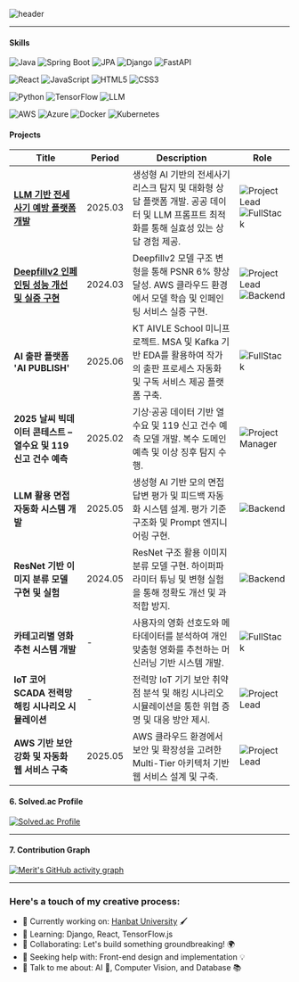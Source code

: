 ![header](https://capsule-render.vercel.app/api?type=waving&color=gradient&height=300&section=header&text=Welcome%20to%20'Merit'%20GitHub%20✨&fontColor=ffffff&fontSize=40&font=Inter)

---

#### Skills 

![Java](https://img.shields.io/badge/Java-007396?style=flat-square&logo=OpenJDK&logoColor=white)  ![Spring Boot](https://img.shields.io/badge/Spring%20Boot-6DB33F?style=flat-square&logo=Spring%20Boot&logoColor=white)  ![JPA](https://img.shields.io/badge/JPA-59666C?style=flat-square&logo=Hibernate&logoColor=white)  ![Django](https://img.shields.io/badge/Django-092E20?style=flat-square&logo=Django&logoColor=white) ![FastAPI](https://img.shields.io/badge/FastAPI-009688?style=flat-square&logo=FastAPI&logoColor=white)
 

![React](https://img.shields.io/badge/React-61DAFB?style=flat-square&logo=React&logoColor=white)  ![JavaScript](https://img.shields.io/badge/JavaScript-F7DF1E?style=flat-square&logo=JavaScript&logoColor=white)  ![HTML5](https://img.shields.io/badge/HTML5-E34F26?style=flat-square&logo=HTML5&logoColor=white)  ![CSS3](https://img.shields.io/badge/CSS3-1572B6?style=flat-square&logo=CSS3&logoColor=white)  

![Python](https://img.shields.io/badge/Python-3776AB?style=flat-square&logo=Python&logoColor=white)  ![TensorFlow](https://img.shields.io/badge/TensorFlow-FF6F00?style=flat-square&logo=TensorFlow&logoColor=white)  ![LLM](https://img.shields.io/badge/LLM-4B0082?style=flat-square&logo=OpenAI&logoColor=white)  
 
![AWS](https://img.shields.io/badge/AWS-232F3E?style=flat-square&logo=Amazon%20AWS&logoColor=white)  ![Azure](https://img.shields.io/badge/Azure-0078D4?style=flat-square&logo=Microsoft%20Azure&logoColor=white)  ![Docker](https://img.shields.io/badge/Docker-2496ED?style=flat-square&logo=Docker&logoColor=white)  ![Kubernetes](https://img.shields.io/badge/Kubernetes-326CE5?style=flat-square&logo=Kubernetes&logoColor=white)  


#### Projects

| Title | Period | Description | Role |
|---|---|---|---|
| **[LLM 기반 전세사기 예방 플랫폼 개발](https://github.com/your-github-link)** | 2025.03 | 생성형 AI 기반의 전세사기 리스크 탐지 및 대화형 상담 플랫폼 개발. 공공 데이터 및 LLM 프롬프트 최적화를 통해 실효성 있는 상담 경험 제공. | ![Project Lead](https://img.shields.io/badge/Project%20Lead-8A2BE2?style=flat-square&logo=leader&logoColor=white) ![FullStack](https://img.shields.io/badge/Full%20Stack-20C997?style=flat-square&logo=code&logoColor=white) |
| **[Deepfillv2 인페인팅 성능 개선 및 실증 구현](https://github.com/your-github-link)** | 2024.03 | Deepfillv2 모델 구조 변형을 통해 PSNR 6% 향상 달성. AWS 클라우드 환경에서 모델 학습 및 인페인팅 서비스 실증 구현. | ![Project Lead](https://img.shields.io/badge/Project%20Lead-8A2BE2?style=flat-square&logo=leader&logoColor=white) ![Backend](https://img.shields.io/badge/Backend-000000?style=flat-square&logo=server&logoColor=white) |
| **AI 출판 플랫폼 'AI PUBLISH'** | 2025.06 | KT AIVLE School 미니프로젝트. MSA 및 Kafka 기반 EDA를 활용하여 작가의 출판 프로세스 자동화 및 구독 서비스 제공 플랫폼 구축.| ![FullStack](https://img.shields.io/badge/Full%20Stack-20C997?style=flat-square&logo=code&logoColor=white) |
| **2025 날씨 빅데이터 콘테스트 – 열수요 및 119 신고 건수 예측** | 2025.02 | 기상·공공 데이터 기반 열수요 및 119 신고 건수 예측 모델 개발. 복수 도메인 예측 및 이상 징후 탐지 수행. | ![Project Manager](https://img.shields.io/badge/Project%20Manager-FF8C00?style=flat-square&logo=marketo&logoColor=white) |
| **LLM 활용 면접 자동화 시스템 개발** | 2025.05 | 생성형 AI 기반 모의 면접 답변 평가 및 피드백 자동화 시스템 설계. 평가 기준 구조화 및 Prompt 엔지니어링 구현. | ![Backend](https://img.shields.io/badge/Backend-000000?style=flat-square&logo=server&logoColor=white)|
| **ResNet 기반 이미지 분류 모델 구현 및 실험** | 2024.05 | ResNet 구조 활용 이미지 분류 모델 구현. 하이퍼파라미터 튜닝 및 변형 실험을 통해 정확도 개선 및 과적합 방지. | ![Backend](https://img.shields.io/badge/Backend-000000?style=flat-square&logo=server&logoColor=white)|
| **카테고리별 영화 추천 시스템 개발** | - | 사용자의 영화 선호도와 메타데이터를 분석하여 개인 맞춤형 영화를 추천하는 머신러닝 기반 시스템 개발. | ![FullStack](https://img.shields.io/badge/Full%20Stack-20C997?style=flat-square&logo=code&logoColor=white)|
| **IoT 코어 SCADA 전력망 해킹 시나리오 시뮬레이션** | - | 전력망 IoT 기기 보안 취약점 분석 및 해킹 시나리오 시뮬레이션을 통한 위협 증명 및 대응 방안 제시. | ![Project Lead](https://img.shields.io/badge/Project%20Lead-8A2BE2?style=flat-square&logo=leader&logoColor=white)|
| **AWS 기반 보안 강화 및 자동화 웹 서비스 구축** | 2025.05| AWS 클라우드 환경에서 보안 및 확장성을 고려한 Multi-Tier 아키텍처 기반 웹 서비스 설계 및 구축. | ![Project Lead](https://img.shields.io/badge/Project%20Lead-8A2BE2?style=flat-square&logo=leader&logoColor=white) |




#### 6. Solved.ac Profile


[![Solved.ac Profile](http://mazassumnida.wtf/api/v2/generate_badge?boj=dksldsk)](https://solved.ac/dksldsk/)

---
#### 7. Contribution Graph

[![Merit's GitHub activity graph](https://github-readme-activity-graph.vercel.app/graph?username=MeritEnding&theme=monokai)](https://github.com/Ashutosh00710/github-readme-activity-graph)


---
### Here's a touch of my creative process:

- 🔭 Currently working on: [Hanbat University](#) 🖌️
- 🌱 Learning: Django, React, TensorFlow.js
- 👯 Collaborating: Let's build something groundbreaking! 🌍
- 🤔 Seeking help with: Front-end design and implementation 💡
- 💬 Talk to me about: AI 🤖, Computer Vision, and Database 📚

